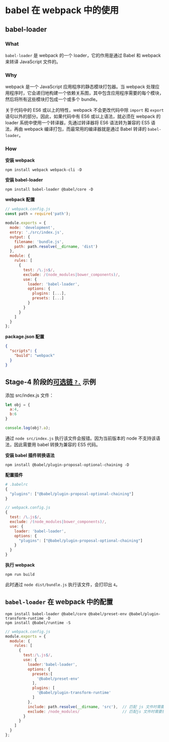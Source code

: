 # babel 在 webpack 中的使用

## babel-loader

### What

`babel-loader` 是 webpack 的一个 loader，它的作用是通过 Babel 和 webpack 来转译 JavaScript 文件的。

### Why

webpack 是一个 JavaScript 应用程序的静态模块打包器。当 webpack 处理应用程序时，它会递归地构建一个依赖关系图，其中包含应用程序需要的每个模块，然后将所有这些模块打包成一个或多个 bundle。

关于代码中的 ES6 或以上的特性，webpack 不会更改代码中除 `import` 和 `export` 语句以外的部分。因此，如果代码中有 ES6 或以上语法，就必须在 webpack 的 loader 系统中使用一个转译器，先通过转译器将 ES6 语法转为兼容的 ES5 语法，再由 webpack 编译打包，而最常用的编译器就是通过 Babel 转译的 `babel-loader`。

### How

**安装 webpack**

```shell
npm install webpack webpack-cli -D
```

**安装 babel-loader**

```shell
npm install babel-loader @babel/core -D
```

**webpack 配置**

```js
// webpack.config.js
const path = require('path');

module.exports = {
  mode: 'development',
  entry: './src/index.js',
  output: {
    filename: 'bundle.js',
    path: path.resolve(__dirname, 'dist')
  },
  module: {
    rules: [
      {
        test: /\.js$/,
        exclude: /(node_modules|bower_components)/,
        use: {
          loader: 'babel-loader',
          options: {
            plugins: [...],
            presets: [...]
          }
        }
      }
    ]
  }
};
```

**package.json 配置**

```json
{
  "scripts": {
    "build": "webpack"
  }
}
```

## Stage-4 阶段的[可选链 `?.`](https://developer.mozilla.org/zh-CN/docs/Web/JavaScript/Reference/Operators/%E5%8F%AF%E9%80%89%E9%93%BE) 示例

添加 src/index.js 文件：

```js
let obj = {
  a:4,
  b:6
}

console.log(obj?.a);
```

通过 `node src/index.js` 执行该文件会报错。因为当前版本的 node 不支持该语法，因此需要用 babel 转换为兼容的 ES5 代码。

**安装 babel 插件转换语法**

```shell
npm install @babel/plugin-proposal-optional-chaining -D
```

**配置插件**

```r
# .babelrc
{
  "plugins": ["@babel/plugin-proposal-optional-chaining"]
}
```

```js
// webpack.config.js
{
  test: /\.js$/,
  exclude: /(node_modules|bower_components)/,
  use: {
    loader: 'babel-loader',
    options: {
      "plugins": ["@babel/plugin-proposal-optional-chaining"]
    }
  }
}
```

**执行 webpack**

```shell
npm run build
```

此时通过 `node dist/bundle.js` 执行该文件，会打印出 `4`。

## `babel-loader` 在 webpack 中的配置

```shell
npm install babel-loader @babel/core @babel/preset-env @babel/plugin-transform-runtime -D
npm install @babel/runtime -S
```

```js
// webpack.config.js
module.exports = {
  module: {
    rules: [
      {
        test:/\.js$/,
        use: {
          loader:'babel-loader',
          options: {
            presets:[
              '@babel/preset-env'
            ],
            plugins: [
              '@babel/plugin-transform-runtime'
            ]
          },
          include: path.resolve(__dirname, 'src'),  // 匹配 js 文件时需要包含的文件夹
          exclude: /node_modules/                   // 匹配js 文件时需要排除掉的文件夹
        }
      }
    ]
  }
};
```
